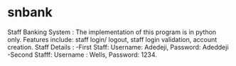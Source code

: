 # snbank
Staff Banking System : The implementation of this program is in python only.
Features include: staff login/ logout, staff login validation, account creation.
Staff Details :
 -First Staff: Username: Adedeji, Password: Adeddeji
 -Second Stafff: Username : Wells, Password: 1234.
